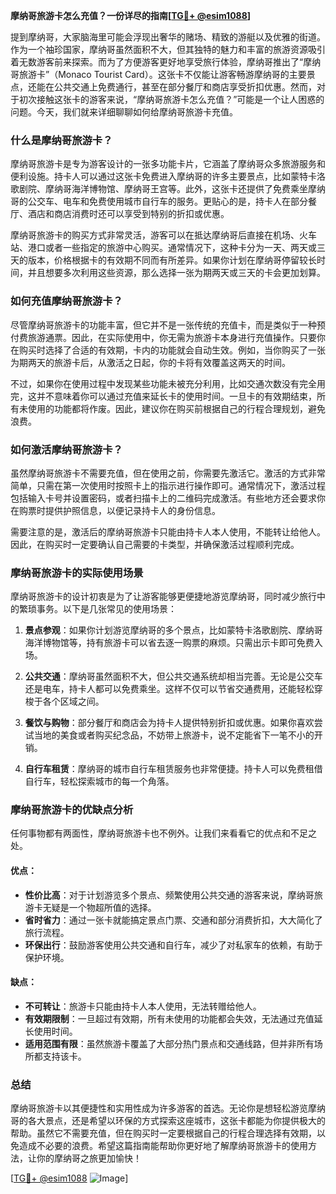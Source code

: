**摩纳哥旅游卡怎么充值？一份详尽的指南[[TG💪+ @esim1088](https://t.me/s/esim1088)]**

提到摩纳哥，大家脑海里可能会浮现出奢华的赌场、精致的游艇以及优雅的街道。作为一个袖珍国家，摩纳哥虽然面积不大，但其独特的魅力和丰富的旅游资源吸引着无数游客前来探索。而为了方便游客更好地享受旅行体验，摩纳哥推出了“摩纳哥旅游卡”（Monaco Tourist Card）。这张卡不仅能让游客畅游摩纳哥的主要景点，还能在公共交通上免费通行，甚至在部分餐厅和商店享受折扣优惠。然而，对于初次接触这张卡的游客来说，“摩纳哥旅游卡怎么充值？”可能是一个让人困惑的问题。今天，我们就来详细聊聊如何给摩纳哥旅游卡充值。

### **什么是摩纳哥旅游卡？**

摩纳哥旅游卡是专为游客设计的一张多功能卡片，它涵盖了摩纳哥众多旅游服务和便利设施。持卡人可以通过这张卡免费进入摩纳哥的许多主要景点，比如蒙特卡洛歌剧院、摩纳哥海洋博物馆、摩纳哥王宫等。此外，这张卡还提供了免费乘坐摩纳哥的公交车、电车和免费使用城市自行车的服务。更贴心的是，持卡人在部分餐厅、酒店和商店消费时还可以享受到特别的折扣或优惠。

摩纳哥旅游卡的购买方式非常灵活，游客可以在抵达摩纳哥后直接在机场、火车站、港口或者一些指定的旅游中心购买。通常情况下，这种卡分为一天、两天或三天的版本，价格根据卡的有效期不同而有所差异。如果你计划在摩纳哥停留较长时间，并且想要多次利用这些资源，那么选择一张为期两天或三天的卡会更加划算。

### **如何充值摩纳哥旅游卡？**

尽管摩纳哥旅游卡的功能丰富，但它并不是一张传统的充值卡，而是类似于一种预付费旅游通票。因此，在实际使用中，你无需为旅游卡本身进行充值操作。只要你在购买时选择了合适的有效期，卡内的功能就会自动生效。例如，当你购买了一张为期两天的旅游卡后，从激活之日起，你的卡将有效覆盖这两天的时间。

不过，如果你在使用过程中发现某些功能未被充分利用，比如交通次数没有完全用完，这并不意味着你可以通过充值来延长卡的使用时间。一旦卡的有效期结束，所有未使用的功能都将作废。因此，建议你在购买前根据自己的行程合理规划，避免浪费。

### **如何激活摩纳哥旅游卡？**

虽然摩纳哥旅游卡不需要充值，但在使用之前，你需要先激活它。激活的方式非常简单，只需在第一次使用时按照卡上的指示进行操作即可。通常情况下，激活过程包括输入卡号并设置密码，或者扫描卡上的二维码完成激活。有些地方还会要求你在购票时提供护照信息，以便记录持卡人的身份信息。

需要注意的是，激活后的摩纳哥旅游卡只能由持卡人本人使用，不能转让给他人。因此，在购买时一定要确认自己需要的卡类型，并确保激活过程顺利完成。

### **摩纳哥旅游卡的实际使用场景**

摩纳哥旅游卡的设计初衷是为了让游客能够更便捷地游览摩纳哥，同时减少旅行中的繁琐事务。以下是几张常见的使用场景：

1. **景点参观**：如果你计划游览摩纳哥的多个景点，比如蒙特卡洛歌剧院、摩纳哥海洋博物馆等，持有旅游卡可以省去逐一购票的麻烦。只需出示卡即可免费入场。

2. **公共交通**：摩纳哥虽然面积不大，但公共交通系统却相当完善。无论是公交车还是电车，持卡人都可以免费乘坐。这样不仅可以节省交通费用，还能轻松穿梭于各个区域之间。

3. **餐饮与购物**：部分餐厅和商店会为持卡人提供特别折扣或优惠。如果你喜欢尝试当地的美食或者购买纪念品，不妨带上旅游卡，说不定能省下一笔不小的开销。

4. **自行车租赁**：摩纳哥的城市自行车租赁服务也非常便捷。持卡人可以免费租借自行车，轻松探索城市的每一个角落。

### **摩纳哥旅游卡的优缺点分析**

任何事物都有两面性，摩纳哥旅游卡也不例外。让我们来看看它的优点和不足之处。

#### **优点：**

- **性价比高**：对于计划游览多个景点、频繁使用公共交通的游客来说，摩纳哥旅游卡无疑是一个物超所值的选择。
- **省时省力**：通过一张卡就能搞定景点门票、交通和部分消费折扣，大大简化了旅行流程。
- **环保出行**：鼓励游客使用公共交通和自行车，减少了对私家车的依赖，有助于保护环境。

#### **缺点：**

- **不可转让**：旅游卡只能由持卡人本人使用，无法转赠给他人。
- **有效期限制**：一旦超过有效期，所有未使用的功能都会失效，无法通过充值延长使用时间。
- **适用范围有限**：虽然旅游卡覆盖了大部分热门景点和交通线路，但并非所有场所都支持该卡。

### **总结**

摩纳哥旅游卡以其便捷性和实用性成为许多游客的首选。无论你是想轻松游览摩纳哥的各大景点，还是希望以环保的方式探索这座城市，这张卡都能为你提供极大的帮助。虽然它不需要充值，但在购买时一定要根据自己的行程合理选择有效期，以免造成不必要的浪费。希望这篇指南能帮助你更好地了解摩纳哥旅游卡的使用方法，让你的摩纳哥之旅更加愉快！

[[TG💪+ @esim1088](https://t.me/s/esim1088) ![Image](https://i.postimg.cc/4NQfJmqS/Snipaste-2025-05-13-00-14-12.png)]